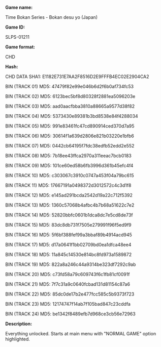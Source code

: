 **Game name:**

Time Bokan Series - Bokan desu yo (Japan)

**Game ID:**

SLPS-01211

**Game format:**

CHD

**Hash:**

CHD DATA SHA1: E1182E731E7AA2F8516D2E9FFFB4EC02E2904CA2

BIN (TRACK 01) MD5: 47479f82e99e046b6d2f6b0af734fc53

BIN (TRACK 02) MD5: 6123bec5bf8d80328f2881ea5096203e

BIN (TRACK 03) MD5: aad0aacfbba3810a88665a9577d38f82

BIN (TRACK 04) MD5: 5373430e89381b3bd8538e84f4288034

BIN (TRACK 05) MD5: 991e83461fc47cd890914ced370d7a95

BIN (TRACK 06) MD5: 30614f1a639d2806e821b03220e1bfb6

BIN (TRACK 07) MD5: 0442cb64195f7fdc38edfb52edd2e552

BIN (TRACK 08) MD5: 7b18ee43ffca2970a311eeac7bcb0183

BIN (TRACK 09) MD5: 101ce60ed58b6fb3996d361b45efc4f4

BIN (TRACK 10) MD5: c303067c3910c0747a453f04a79bc615

BIN (TRACK 11) MD5: 17667191a0498372d3012572c4c3d1f8

BIN (TRACK 12) MD5: e145ad291bcda2542d19a22c712f5392

BIN (TRACK 13) MD5: 1360c57068b4afbc4b7b68a51622c7e2

BIN (TRACK 14) MD5: 52820bbfc0601b1dca8dc7e5cd8de73f

BIN (TRACK 15) MD5: 83dc8db731f7505e279991f96f5ed9f9

BIN (TRACK 16) MD5: 5f6bf388fef99a3bbaf89b4914acd945

BIN (TRACK 17) MD5: d17a0641f1bb02709bd0ea1dfca48ee4

BIN (TRACK 18) MD5: 11a845c14530e814bc8fd973a1589872

BIN (TRACK 19) MD5: 822a8a246c44a9314be323df7292c9ab

BIN (TRACK 20) MD5: c73fd58a79c609743f6c1fb81cf0091f

BIN (TRACK 21) MD5: 7f7c31a9c0640fcbad131d81154c87a6

BIN (TRACK 22) MD5: 85dc0de17b2e477fcc585c5b9373f723

BIN (TRACK 23) MD5: 12174747f14ab7f105bad847c23cddfa

BIN (TRACK 24) MD5: be1342f8489efb7d968ce3cb56e72963

**Description:**

Everything unlocked. Starts at main menu with "NORMAL GAME" option highlighted.